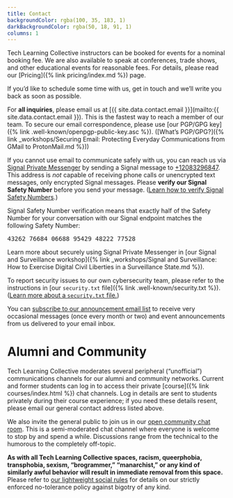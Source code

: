 ```yaml
---
title: Contact
backgroundColor: rgba(100, 35, 183, 1)
darkBackgroundColor: rgba(50, 18, 91, 1)
columns: 1
---
```


Tech Learning Collective instructors can be booked for events for a nominal booking fee. We are also available to speak at conferences, trade shows, and other educational events for reasonable fees. For details, please read our [Pricing]({% link pricing/index.md %}) page.

If you&rsquo;d like to schedule some time with us, get in touch and we&rsquo;ll write you back as soon as possible.

For **all inquiries**, please email us at [{{ site.data.contact.email }}](mailto:{{ site.data.contact.email }}). This is the fastest way to reach a member of our team. To secure our email correspondence, please use [our PGP/GPG key]({% link .well-known/openpgp-public-key.asc %}). ([What&rsquo;s PGP/GPG?]({% link _workshops/Securing Email: Protecting Everyday Communications from GMail to ProtonMail.md %}))

If you cannot use email to communicate safely with us, you can reach us via [Signal Private Messenger](https://signal.org/) by sending a Signal message to [+12083296847](sms:+12083296847). This address is *not* capable of receiving phone calls or unencrypted text messages, only encrypted Signal messages. Please **verify our Signal Safety Number** before you send your message. ([Learn how to verify Signal Safety Numbers](https://support.signal.org/hc/articles/360007060632-What-is-a-safety-number-and-why-do-I-see-that-it-changed-).)

Signal Safety Number verification means that exactly half of the Safety Number for your conversation with our Signal endpoint matches the following Safety Number:

<pre>43262 76684 06688 95429 48222 77528</pre>

Learn more about securely using Signal Private Messenger in [our Signal and Surveillance workshop]({% link _workshops/Signal and Surveillance: How to Exercise Digital Civil Liberties in a Surveillance State.md %}).

To report security issues to our own cybersecurity team, please refer to the instructions in [our `security.txt` file]({% link .well-known/security.txt %}). ([Learn more about a `security.txt` file.](https://securitytxt.org/))

You can [subscribe to our announcement email list](mailto:techlearningcollective-announce-subscribe@lists.riseup.net) to receive very occasional messages (once every month or two) and event announcements from us delivered to your email inbox.

# Alumni and Community

Tech Learning Collective moderates several peripheral (&ldquo;unofficial&rdquo;) communications channels for our alumni and community networks. Current and former students can log in to access their private [course]({% link courses/index.html %}) chat channels. Log in details are sent to students privately during their course experience; if you need these details resent, please email our general contact address listed above.

We also invite the general public to join us in our [open community chat room](https://gitter.im/tech-learning-collective/community). This is a semi-moderated chat channel where everyone is welcome to stop by and spend a while. Discussions range from the technical to the humorous to the completely off-topic.

**As with all Tech Learning Collective spaces, racism, queerphobia, transphobia, sexism, “brogrammer,” “manarchist,” or any kind of similarly awful behavior will result in immediate removal from this space.** Please refer to [our lightweight social rules](https://github.com/AnarchoTechNYC/meta/wiki/Social-rules) for details on our strictly enforced no-tolerance policy against bigotry of any kind.
